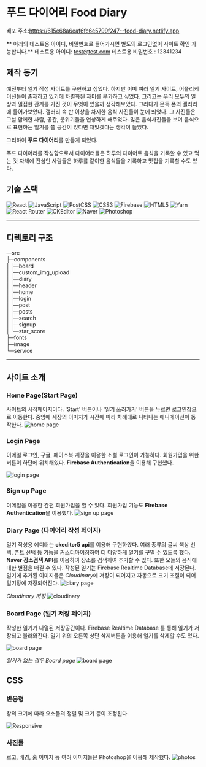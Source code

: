 # 푸드 다이어리 Food Diary

배포 주소:<https://615e68a6eaf6fc6e5799f247--food-diary.netlify.app>

** 아래의 테스트용 아이디, 비밀번호로 들어가시면 별도의 로그인없이 사이트 확인 가능합니다.**
테스트용 아이디: test@test.com
테스트용 비밀번호 : 12341234

## 제작 동기

예전부터 일기 작성 사이트를 구현하고 싶었다. 하지만 이미 여러 일기 사이트, 어플리케이션들이 존재하고 있기에 차별화된 재미를 부가하고 싶었다.
그리고는 우리 모두의 일상과 밀접한 관계를 가진 것이 무엇이 있을까 생각해보았다. 그러다가 문득 폰의 갤러리에 들어가보았다. 갤러리 속 반 이상을 차지한 음식 사진들이 눈에 띄었다. 그 사진들은 그날 함께한 사람, 공간, 분위기들을 연상하게 해주었다. 많은 음식사진들을 보며 음식으로 표현하는 일기를 쓸 공간이 있다면 재밌겠다는 생각이 들었다.

그리하여 **푸드 다이어리**를 만들게 되었다.

푸드 다이어리를 작성함으로서 다이어터들은 하루의 다이어트 음식을 기록할 수 있고 먹는 것 자체에 진심인 사람들은 하루를 같이한 음식들을 기록하고 맛집을 기록할 수도 있다.

## 기술 스택

<img alt="React" src ="https://img.shields.io/badge/React-61DAFB.svg?&style=for-the-badge&logo=React&logoColor=blue"/> <img alt="JavaScript" src ="https://img.shields.io/badge/JavaScript-F7DF1E.svg?&style=for-the-badge&logo=JavaScript&logoColor=white"/> <img alt="PostCSS" src ="https://img.shields.io/badge/PostCSS-DD3A0A.svg?&style=for-the-badge&logo=PostCSS&logoColor=white"/> <img alt="CSS3" src ="https://img.shields.io/badge/CSS3-1572B6.svg?&style=for-the-badge&logo=CSS3&logoColor=white"/> <img alt="Firebase" src ="https://img.shields.io/badge/Firebase-FFCA28.svg?&style=for-the-badge&logo=Firebase&logoColor=white"/> <img alt="HTML5" src ="https://img.shields.io/badge/HTML5-E34F26.svg?&style=for-the-badge&logo=HTML5&logoColor=white"/> <img alt="Yarn" src ="https://img.shields.io/badge/Yarn-2C8EBB.svg?&style=for-the-badge&logo=Yarn&logoColor=white"/> <img alt="React Router" src ="https://img.shields.io/badge/ReactRouter-CA4245.svg?&style=for-the-badge&logo=React-Router&logoColor=white"/> <img alt="CKEditor" src ="https://img.shields.io/badge/CKEditor-0287D0.svg?&style=for-the-badge&logo=CKEditor4&logoColor=white"/> <img alt="Naver" src ="https://img.shields.io/badge/Naver-03C75A.svg?&style=for-the-badge&logo=Naver&logoColor=white"/> <img alt="Photoshop" src ="https://img.shields.io/badge/Photoshop-31A8FF.svg?&style=for-the-badge&logo=adobe-Photoshop&logoColor=black"/>

---

## 디렉토리 구조

—src  
├─components  
│ ├─board  
│ ├─custom_img_upload  
│ ├─diary  
│ ├─header  
│ ├─home  
│ ├─login  
│ ├─post  
│ ├─posts  
│ ├─search  
│ ├─signup  
│ └─star_score  
├─fonts  
├─image  
└─service

---

## 사이트 소개

### Home Page(Start Page)

사이트의 시작페이지이다. 'Start' 버튼이나 '일기 쓰러가기' 버튼을 누르면 로그인창으로 이동한다.
중앙에 세장의 이미지가 시간에 따라 차례대로 나타나는 애니메이션이 동작한다.
![home page](src/image/readme_home.PNG)

### Login Page

이메일 로그인, 구글, 페이스북 계정을 이용한 소셜 로그인이 가능하다.
회원가입을 위한 버튼이 하단에 위치해있다.
**Firebase Authentication**을 이용해 구현했다.

![login page](src/image/reademe_login.PNG)

### Sign up Page

이메일을 이용한 간편 회원가입을 할 수 있다. 회원가입 기능도 **Firebase Authentication**을 이용했다.
![sign up page](src/image/readme_signup.PNG)

### Diary Page (다이어리 작성 페이지)

일기 작성용 에디터는 **ckeditor5 api**를 이용해 구현하였다. 여러 종류의 글씨 색상 선택, 폰트 선택 등 기능을 커스터마이징하여 더 다양하게 일기를 꾸밀 수 있도록 했다.
**Naver 장소검색 API**를 이용하여 장소를 검색하여 추가할 수 있다. 또한 오늘의 음식에 대한 별점을 매길 수 있다. 작성된 일기는 Firebase Realtime Database에 저장된다. 일기에 추가된 이미지들은 *Cloudinary*에 저장이 되어지고 자동으로 크기 조절이 되어 일기장에 저장되어진다.
![diary page](src/image/readme_diary.PNG)

_Cloudinary 저장_
![cloudinary](src/image/readme_cloudinary.PNG)

### Board Page (일기 저장 페이지)

작성한 일기가 나열된 저장공간이다. Firebase Realtime Database 를 통해 일기가 저장되고 불러와진다. 일기 위의 오른쪽 상단 삭제버튼을 이용해 일기를 삭제할 수도 있다.

![board page](src/image/readme_board.PNG)

_일기가 없는 경우 Board page_
![board page](src/image/readme_board_nopost.PNG)

## CSS

### 반응형

창의 크기에 따라 요소들의 정렬 및 크기 등이 조정된다.

![Responsive](src/image/readme_responsive.jpg)

### 사진들

로고, 배경, 홈 이미지 등 여러 이미지들은 Photoshop을 이용해 제작했다.
![photos](src/image/readme_photoshop.jpg)
